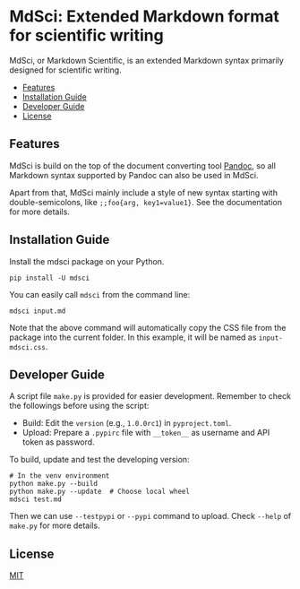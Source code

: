 # MdSci: Extended Markdown format for scientific writing

MdSci, or Markdown Scientific, is an extended Markdown syntax primarily designed for scientific writing.

- [Features](#features)
- [Installation Guide](#installation-guide)
- [Developer Guide](#developer-guide)
- [License](#license)

## Features

MdSci is build on the top of the document converting tool [Pandoc](https://pandoc.org/), so all Markdown syntax supported by Pandoc can also be used in MdSci.

Apart from that, MdSci mainly include a style of new syntax starting with double-semicolons, like `;;foo{arg, key1=value1}`. See the documentation for more details.


## Installation Guide

Install the mdsci package on your Python.

```
pip install -U mdsci
```

You can easily call `mdsci` from the command line:

```
mdsci input.md
```

Note that the above command will automatically copy the CSS file from the package into the current folder. In this example, it will be named as `input-mdsci.css`.


## Developer Guide

A script file `make.py` is provided for easier development. Remember to check the followings before using the script:

* Build: Edit the `version` (e.g., `1.0.0rc1`) in `pyproject.toml`.
* Upload: Prepare a `.pypirc` file with `__token__` as username and API token as password.

To build, update and test the developing version:
```
# In the venv environment
python make.py --build
python make.py --update  # Choose local wheel
mdsci test.md
```

Then we can use `--testpypi` or `--pypi` command to upload. Check `--help` of `make.py` for more details.

## License

[MIT](./LICENSE)
